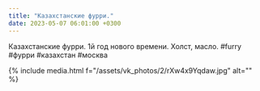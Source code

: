 ```yaml
---
title: "Казахстанские фурри."
date: 2023-05-07 06:01:00 +0300
---
```


Казахстанские фурри.
1й год нового времени.
Холст, масло.
#furry #фурри #казахстан #москва

{% include media.html f="/assets/vk_photos/2/rXw4x9Yqdaw.jpg" alt="" %}
